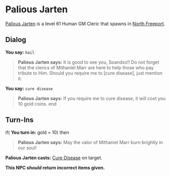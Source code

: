 # Palious Jarten



[Palious Jarten](/npc/8043) is a level 61 Human GM Cleric that spawns in [North Freeport](/zone/8).



## Dialog

**You say:** `hail`



>**Palious Jarten says:** It is good to see you, Soandso!! Do not forget that the clerics of Mithaniel Marr are here to help those who pay tribute to Him. Should you require me to [cure disease], just mention it.

**You say:** `cure disease`



>**Palious Jarten says:** If you require me to cure disease, it will cost you 10 gold coins.
end



## Turn-Ins




if( **You turn in:** gold = 10) then


>**Palious Jarten says:** May the valor of Mithaniel Marr burn brightly in our soul!


**Palious Jarten casts:** [Cure Disease](/spell/213) on target.

**This NPC *should* return incorrect items given.**
